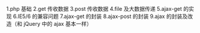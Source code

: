 1.php 基础
2.get 传收数据
3.post 传收数据
4.file 及大数据传递
5.ajax-get 的实现
6.IE5/6 的兼容问题
7.ajax-get 的封装
8.ajax-post 的封装
9.ajax 的封装及改造（和 jQuery 中的 ajax 基本一样）
